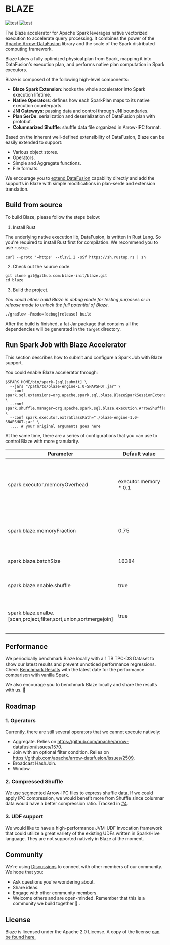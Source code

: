 <!---
  Licensed to the Apache Software Foundation (ASF) under one
  or more contributor license agreements.  See the NOTICE file
  distributed with this work for additional information
  regarding copyright ownership.  The ASF licenses this file
  to you under the Apache License, Version 2.0 (the
  "License"); you may not use this file except in compliance
  with the License.  You may obtain a copy of the License at

    http://www.apache.org/licenses/LICENSE-2.0

  Unless required by applicable law or agreed to in writing,
  software distributed under the License is distributed on an
  "AS IS" BASIS, WITHOUT WARRANTIES OR CONDITIONS OF ANY
  KIND, either express or implied.  See the License for the
  specific language governing permissions and limitations
  under the License.
-->

# BLAZE
[![test](https://github.com/blaze-init/blaze-rs/actions/workflows/rust.yml/badge.svg)](https://github.com/blaze-init/blaze-rs/actions/workflows/rust.yml)
[![test](https://github.com/blaze-init/blaze-rs/actions/workflows/tpcds.yml/badge.svg)](https://github.com/blaze-init/blaze-rs/actions/workflows/tpcds.yml)


The Blaze accelerator for Apache Spark leverages native vectorized execution to accelerate query processing. It combines
the power of the [Apache Arrow-DataFusion](https://arrow.apache.org/datafusion/) library and the scale of the Spark distributed
computing framework.

Blaze takes a fully optimized physical plan from Spark, mapping it into DataFusion's execution plan, and performs native
plan computation in Spark executors.

Blaze is composed of the following high-level components:

- **Blaze Spark Extension**: hooks the whole accelerator into Spark execution lifetime.
- **Native Operators**: defines how each SparkPlan maps to its native execution counterparts.
- **JNI Gateways**: passing data and control through JNI boundaries.
- **Plan SerDe**: serialization and deserialization of DataFusion plan with protobuf.
- **Columnarized Shuffle**: shuffle data file organized in Arrow-IPC format.

Based on the inherent well-defined extensibility of DataFusion, Blaze can be easily extended to support:

- Various object stores.
- Operators.
- Simple and Aggregate functions.
- File formats.

We encourage you to [extend DataFusion](https://github.com/apache/arrow-datafusion) capability directly and add the
supports in Blaze with simple modifications in plan-serde and extension translation.

## Build from source

To build Blaze, please follow the steps below:

1. Install Rust

The underlying native execution lib, DataFusion, is written in Rust Lang. So you're required to install Rust first for
compilation. We recommend you to use `rustup`.

```shell
curl --proto '=https' --tlsv1.2 -sSf https://sh.rustup.rs | sh
```

2. Check out the source code.

```shell
git clone git@github.com:blaze-init/blaze.git
cd blaze
```

3. Build the project.

_You could either build Blaze in debug mode for testing purposes or in release mode to unlock the full potential of
Blaze._

```shell
./gradlew -Pmode=[debug|release] build
```

After the build is finished, a fat Jar package that contains all the dependencies will be generated in the `target`
directory.

## Run Spark Job with Blaze Accelerator

This section describes how to submit and configure a Spark Job with Blaze support.

You could enable Blaze accelerator through:

```shell
$SPARK_HOME/bin/spark-[sql|submit] \
  --jars "/path/to/blaze-engine-1.0-SNAPSHOT.jar" \
  --conf spark.sql.extensions=org.apache.spark.sql.blaze.BlazeSparkSessionExtension \
  --conf spark.shuffle.manager=org.apache.spark.sql.blaze.execution.ArrowShuffleManager301 \
  --conf spark.executor.extraClassPath="./blaze-engine-1.0-SNAPSHOT.jar" \
  .... # your original arguments goes here
```

At the same time, there are a series of configurations that you can use to control Blaze with more granularity.

| Parameter                                                         | Default value         | Description                                                                                      |
|-------------------------------------------------------------------|-----------------------|--------------------------------------------------------------------------------------------------|
| spark.executor.memoryOverhead                                     | executor.memory * 0.1 | The amount of non-heap memory to be allocated per executor. Blaze would use this part of memory. |
| spark.blaze.memoryFraction                                        | 0.75                  | A fraction of the off-heap that Blaze could use during execution.                                |
| spark.blaze.batchSize                                             | 16384                 | Batch size for vectorized execution.                                                             |
| spark.blaze.enable.shuffle                                        | true                  | If enabled, use native, Arrow-IPC based Shuffle.                                                 |
| spark.blaze.enalbe.[scan,project,filter,sort,union,sortmergejoin] | true                  | If enabled, offload the corresponding operator to native engine.                                 |


## Performance

We periodically benchmark Blaze locally with a 1 TB TPC-DS Dataset to show our latest results and prevent unnoticed
performance regressions. Check [Benchmark Results](./benchmark-results/tpc-ds.md) with the latest date for the performance
comparison with vanilla Spark.

We also encourage you to benchmark Blaze locally and share the results with us. 🤗

## Roadmap
### 1. Operators

Currently, there are still several operators that we cannot execute natively:
- Aggregate. Relies on https://github.com/apache/arrow-datafusion/issues/1570.
- Join with an optional filter condition. Relies on https://github.com/apache/arrow-datafusion/issues/2509.
- Broadcast HashJoin.
- Window.

### 2. Compressed Shuffle

We use segmented Arrow-IPC files to express shuffle data. If we could apply IPC compression,
we would benefit more from Shuffle since columnar data would have a better compression ratio. Tracked in [#4](https://github.com/blaze-init/blaze/issues/4).

### 3. UDF support
We would like to have a high-performance JVM-UDF invocation framework that could utilize a great variety
of the existing UDFs written in Spark/Hive language. They are not supported natively in Blaze at the moment.

## Community

We're using [Discussions](https://github.com/blaze-init/blaze/discussions) to connect with other members
of our community. We hope that you:
- Ask questions you're wondering about.
- Share ideas.
- Engage with other community members.
- Welcome others and are open-minded. Remember that this is a community we build together 💪 .


## License

Blaze is licensed under the Apache 2.0 License. A copy of the license
[can be found here.](LICENSE.txt)
